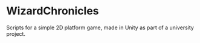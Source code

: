 # WizardChronicles
Scripts for a simple 2D platform game, made in Unity as part of a university project.
